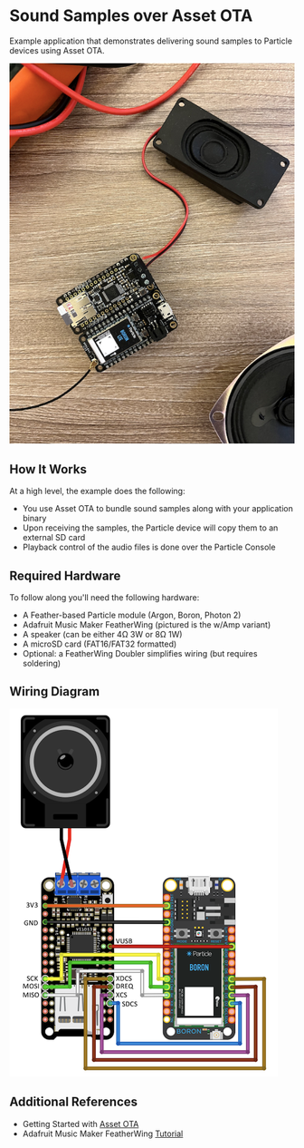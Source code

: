 # Sound Samples over Asset OTA
 Example application that demonstrates delivering sound samples to Particle devices using Asset OTA.

 ![Overview Image](images/sounds-example.jpg)

## How It Works
 At a high level, the example does the following:
 * You use Asset OTA to bundle sound samples along with your application binary
 * Upon receiving the samples, the Particle device will copy them to an external SD card
 * Playback control of the audio files is done over the Particle Console

 ## Required Hardware
 To follow along you'll need the following hardware:
 * A Feather-based Particle module (Argon, Boron, Photon 2) 
 * Adafruit Music Maker FeatherWing (pictured is the w/Amp variant)
 * A speaker (can be either 4Ω 3W or 8Ω 1W)
 * A microSD card (FAT16/FAT32 formatted)
 * Optional: a FeatherWing Doubler simplifies wiring (but requires soldering)

 ## Wiring Diagram
 ![Wiring Diagram](images/wiring-diagram.png)

 ## Additional References
* Getting Started with [Asset OTA](https://docs.particle.io/reference/device-os/asset-ota/) 
* Adafruit Music Maker FeatherWing [Tutorial](https://learn.adafruit.com/adafruit-music-maker-featherwing/)

